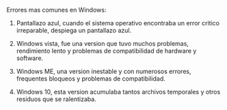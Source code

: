 Errores mas comunes en Windows:

1. Pantallazo azul, cuando el sistema operativo encontraba un error critico irreparable, despiega un pantallazo azul.

2. Windows vista, fue una version que tuvo muchos problemas, rendimiento lento y problemas de compatibilidad de hardware y software.

3. Windows ME, una version inestable y con numerosos errores, frequentes bloqueos y problemas de compatibilidad.

4. Windows 10, esta version acumulaba tantos archivos temporales y otros residuos que se ralentizaba.

